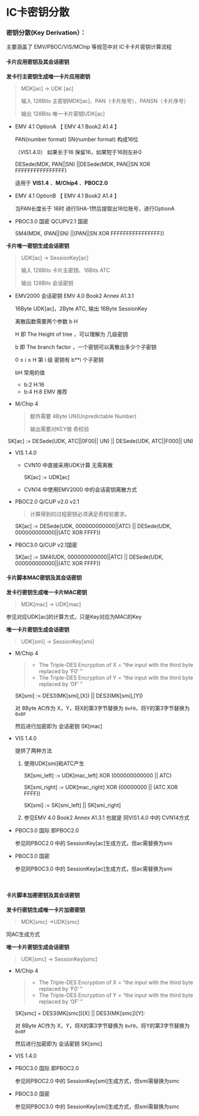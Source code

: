 # IC卡密钥分散

### 密钥分散\(Key Derivation）：

主要涵盖了 EMV/PBOC/VIS/MChip 等规范中对 IC卡卡片密钥计算流程

#### 卡片应用密钥及其会话密钥

**发卡行主密钥生成唯一卡片应用密钥**

> MDK\[ac\] -&gt; UDK \[ac\]
>
> 输入 128Bits 主密钥MDK\[ac\]、PAN（卡片账号）、PANSN（卡片序号）
>
> 输出 128Bits 唯一卡片密钥UDK\[ac\]

* EMV 4.1 OptionA 【 EMV 4.1 Book2 A1.4 】

  PAN\(number format\) SN\(number format\) 构成16位

  （VIS1.4.0） 如果长于16 保留16，如果短于16则左补0

  DESede\(MDK, PAN\|\|SN\) \|\|DESede\(MDK, PAN\|\|SN XOR FFFFFFFFFFFFFFFF\)

  适用于 **VIS1.4** 、**M/Chip4** 、**PBOC2.0**

* EMV 4.1 OptionB 【 EMV 4.1 Book2 A1.4 】

  当PAN长度长于 16时 进行SHA-1然后提取出16位账号，进行OptionA

* PBOC3.0 国密 QCUPV2.1 国密

  SM4\(MDK, \(PAN\|\|SN\) \|\|\(PAN\|\|SN XOR FFFFFFFFFFFFFFFF\)\)

**卡片唯一密钥生成会话密钥**

> UDK\[ac\] -&gt; SessionKey\[ac\]
>
> 输入 128Bits 卡片主密钥、16Bits ATC
>
> 输出 128Bits 会话密钥

* EMV2000 会话密钥 EMV 4.0 Book2 Annex A1.3.1

  16Byte UDK\[ac\]，2Byte ATC, 输出 16Byte SessionKey

  离散函数需要两个参数 b H

  H 即 The Height of tree ，可以理解为 几级密钥

  b 即 The branch factor ，一个密钥可以离散出多少个子密钥

  0 ≤ i ≤ H 第 i 级 密钥有 b\*\*i 个子密钥

  bH 常用的值

  * b:2  H:16
  * b:4  H:8     EMV 推荐

* M/Chip 4

  > 额外需要 4Byte UN\(Unpredictable Number\)
  >
  > 输出需要对KEY做 奇校验

​ SK\[ac\] := DESede\(UDK, ATC\|\|0F00\|\| UN\) \|\| DESede\(UDK, ATC\|\|F000\|\| UN\)

* VIS 1.4.0
  * CVN10 中直接采用UDK计算 无需离散

    SK\[ac\] := UDK\[ac\]

  * CVN14 中使用EMV2000 中的会话密钥离散方式
* PBOC2.0 Q/CUP v2.0 v2.1

  > 计算得到的过程密钥必须满足奇校验要求。

  SK\[ac\] := DESede\(UDK, 000000000000\|\|ATC\) \|\| DESede\(UDK, 000000000000\|\|\(ATC XOR FFFF\)\)

* PBOC3.0 Q/CUP v2.1国密

  SK\[ac\] := SM4\(UDK, 000000000000\|\|ATC\) \|\| DESede\(UDK, 000000000000\|\|\(ATC XOR FFFF\)\)

#### 卡片脚本MAC密钥及其会话密钥

**发卡行密钥生成唯一卡片MAC密钥**

> MDK\[mac\] -&gt; UDK\[mac\]

参见对应UDK\[ac\]的计算方式，只是Key对应为MAC的Key

**唯一卡片密钥生成会话密钥**

> UDK\[smi\] -&gt; SessionKey\[smi\]

* M/Chip 4

  > * The Triple-DES Encryption of X = “the input with the third byte replaced by ‘F0‘ ” 
  > * The Triple-DES Encryption of Y = “the input with the third byte replaced by ‘0F’ ”

  SK\[smi\] := DES3\(MK\[smi\],\[X\]\) \|\| DES3\(MK\[smi\],\[Y\]\)

  对 8Byte AC作为 X，Y，将X的第3字节替换为 `0xF0`，将Y的第3字节替换为`0x0F`

  然后进行加密即为 会话密钥 SK\[mac\]

* VIS 1.4.0

  提供了两种方法

  1. 使用UDK\[smi\]和ATC产生

     SK\[smi\_left\] := UDK\[mac\_left\] XOR \(000000000000 \|\| ATC\)

     SK\[smi\_right\] := UDK\[mac\_right\] XOR \(00000000 \|\| \(ATC XOR FFFF\)\)

     SK\[smi\] := SK\[smi\_left\] \|\| SK\[smi\_right\]

  2. 参见EMV 4.0 Book2 Annex A1.3.1 也就是 同VIS1.4.0 中的 CVN14方式

* PBOC3.0 国际 即PBOC2.0

  参见同PBOC2.0 中的 SessionKey\[ac\]生成方式，但ac需替换为smi

* PBOC3.0 国密

  参见同PBOC3.0 中的 SessionKey\[ac\]生成方式，但ac需替换为smi

  ​

#### 卡片脚本加密密钥及其会话密钥

**发卡行密钥生成唯一卡片加密密钥**

> MDK\[smc\] -&gt;UDK\[smc\]

同AC生成方式

**唯一卡片密钥生成会话密钥**

> UDK\[smc\] -&gt; SessionKey\[smc\]

* M/Chip 4

  > * The Triple-DES Encryption of X = “the input with the third byte replaced by ‘F0‘ ” 
  > * The Triple-DES Encryption of Y = “the input with the third byte replaced by ‘0F’ ”

  SK\[smc\] = DES3\(MK\[smc\]\)\[X\] \|\| DES3\(MK\[smc\]\)\[Y\]:

  对 8Byte AC作为 X，Y，将X的第3字节替换为 `0xF0`，将Y的第3字节替换为`0x0F`

  然后进行加密即为 会话密钥 SK\[smc\]

* VIS 1.4.0
* PBOC3.0 国际 即PBOC2.0

  参见同PBOC2.0 中的 SessionKey\[smi\]生成方式，但smi需替换为smc

* PBOC3.0 国密

  参见同PBOC3.0 中的 SessionKey\[smi\]生成方式，但smi需替换为smc

### 

### 

